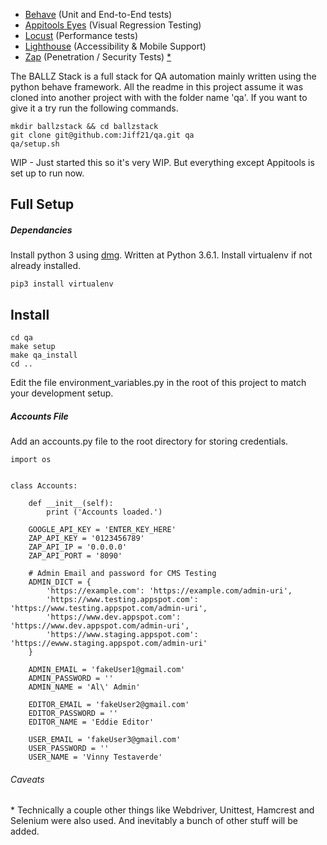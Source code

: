 * [Behave](/e2e) (Unit and End-to-End tests)
* [Appitools Eyes](/visual) (Visual Regression Testing)
* [Locust](/perf) (Performance tests)
* [Lighthouse](/accessibility) (Accessibility & Mobile Support)
* [Zap](/pen) (Penetration / Security Tests)
[\*](#caveats)

The BALLZ Stack is a full stack for QA automation mainly written using the python behave framework. All the readme in this project assume it was cloned into another project with with the folder name 'qa'. If you want to give it a try run the following commands.
```
mkdir ballzstack && cd ballzstack
git clone git@github.com:Jiff21/qa.git qa
qa/setup.sh
```

WIP - Just started  this so it's very WIP. But everything except Appitools is set up to run now.

## Full Setup

##### Dependancies
Install python 3 using [dmg](https://www.python.org/downloads/). Written at Python 3.6.1.
Install virtualenv if not already installed.
```
pip3 install virtualenv
```

## Install
```
cd qa
make setup
make qa_install
cd ..
```

Edit the file environment_variables.py in the root of this project to match your development setup.

##### Accounts File
Add an accounts.py file to the root directory for storing credentials.
```
import os


class Accounts:

    def __init__(self):
        print ('Accounts loaded.')

    GOOGLE_API_KEY = 'ENTER_KEY_HERE'
    ZAP_API_KEY = '0123456789'
    ZAP_API_IP = '0.0.0.0'
    ZAP_API_PORT = '8090'

    # Admin Email and password for CMS Testing
    ADMIN_DICT = {
        'https://example.com': 'https://example.com/admin-uri',
        'https://www.testing.appspot.com': 'https://www.testing.appspot.com/admin-uri',
        'https://www.dev.appspot.com': 'https://www.dev.appspot.com/admin-uri',
        'https://www.staging.appspot.com': 'https://ewww.staging.appspot.com/admin-uri'
    }

    ADMIN_EMAIL = 'fakeUser1@gmail.com'
    ADMIN_PASSWORD = ''
    ADMIN_NAME = 'Al\' Admin'

    EDITOR_EMAIL = 'fakeUser2@gmail.com'
    EDITOR_PASSWORD = ''
    EDITOR_NAME = 'Eddie Editor'

    USER_EMAIL = 'fakeUser3@gmail.com'
    USER_PASSWORD = ''
    USER_NAME = 'Vinny Testaverde'

```

###### Caveats
\* Technically a couple other things like Webdriver, Unittest, Hamcrest and Selenium were also used. And inevitably a bunch of other stuff will be added.
